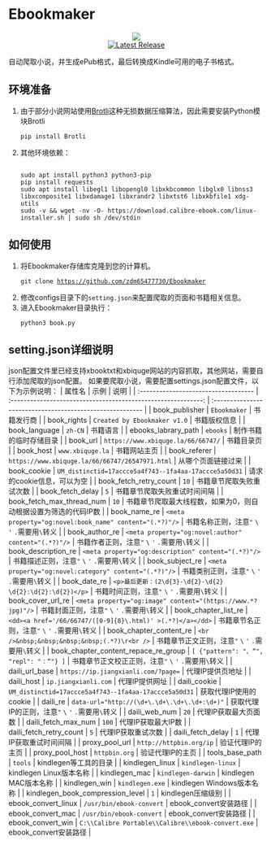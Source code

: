 # Ebookmaker

  <p align="center"><img src="https://raw.githubusercontent.com/WerWolv/EdiZon-Rewrite/master/icon.jpg"><br />
      <a href="https://github.com/zdm65477730/Ebookmaker/releases/latest"><img src="https://img.shields.io/github/downloads/WerWolv/EdiZon-Rewrite/total.svg" alt="Latest Release" /></a>
  </p>

自动爬取小说，并生成ePub格式，最后转换成Kindle可用的电子书格式。

## 环境准备

  1. 由于部分小说网站使用[Brotli](https://www.jianshu.com/p/2a25aebfb64b)这种无损数据压缩算法，因此需要安装Python模块Brotli <pre><code>pip install Brotli</code></pre>
  2. 其他环境依赖：
     <pre><code>
     sudo apt install python3 python3-pip
     pip install requests
     sudo apt install libegl1 libopengl0 libxkbcommon libglx0 libnss3 libxcomposite1 libxdamage1 libxrandr2 libxtst6 libxkbfile1 xdg-utils
     sudo -v && wget -nv -O- https://download.calibre-ebook.com/linux-installer.sh | sudo sh /dev/stdin
     </code></pre>

## 如何使用

  1. 将Ebookmaker存储库克隆到您的计算机。<pre><code>git clone https://github.com/zdm65477730/Ebookmaker</code></pre>
  2. 修改configs目录下的`setting.json`来配置爬取的页面和书籍相关信息。
  3. 进入Ebookmaker目录执行：<pre><code>python3 book.py</code></pre>

## setting.json详细说明

  json配置文件里已经支持xbooktxt和xbiquge网站的内容抓取，其他网站，需要自行添加爬取的json配置。
  如果要爬取小说，需要配置settings.json配置文件，以下为示例说明：
| 属性名                                | 示例                                                            | 说明                                                    |
| :----------------------------------- | :-----------------------------------------------------------: | :-------------------------------------------------------- |
| book_publisher                       | `Ebookmaker`                                                  | 书籍发行商                                                 |
| book_rights                          | `Created by Ebookmaker v1.0`                                  | 书籍版权信息                                               |
| book_language                        | `zh-CN`                                                       | 书籍语言                                                   |
| ebooks_labrary_path                  | `ebooks`                                                      | 制作书籍的临时存储目录                                      |
| book_url                             | `https://www.xbiquge.la/66/66747/`                            | 书籍目录页                                                 |
| book_host                            | `www.xbiquge.la`                                              | 书籍网站主页                                               |
| book_referer                         | `https://www.xbiquge.la/66/66747/26547971.html`               | 从哪个页面链接过来                                          |
| book_cookie                          | `UM_distinctid=17accce5a4f743--1fa4aa-17accce5a50d31`         | 请求的cookie信息，可以为空                                  |
| book_fetch_retry_count               | `10`                                                          | 书籍章节爬取失败重试次数                                     |
| book_fetch_delay                     | `5`                                                           | 书籍章节爬取失败重试时间间隔                                 |
| book_fetch_max_thread_num            | `10`                                                          | 书籍章节爬取最大线程数，如果为0，则自动根据设置为筛选的代码IP数 |
| book_name_re                         | `<meta property="og:novel:book_name" content="(.*?)"/>`       | 书籍名称正则，注意`"` `\` `'` `.`需要用`\`转义               |
| book_author_re                       | `<meta property="og:novel:author" content="(.*?)"/>`          | 书籍作者正则，注意`"` `\` `'` `.`需要用`\`转义               |
| book_description_re                  | `<meta property="og:description" content="(.*?)"/>`           | 书籍描述正则，注意`"` `\` `'` `.`需要用`\`转义               |
| book_subject_re                      | `<meta property="og:novel:category" content="(.*?)"/>`        | 书籍类别正则，注意`"` `\` `'` `.`需要用`\`转义               |
| book_date_re                         | `<p>最后更新：(2\d{3}-\d{2}-\d{2} \d{2}:\d{2}:\d{2})</p>`      | 书籍时间正则，注意`"` `\` `'` `.`需要用`\`转义               |
| book_cover_url_re                    | `<meta property="og:image" content="(https://www.*?jpg)"/>`   | 书籍封面正则，注意`"` `\` `'` `.`需要用`\`转义               |
| book_chapter_list_re                 | `<dd><a href='/66/66747/([0-9]{8}\.html)' >(.*?)</a></dd>`    | 书籍章节名正则，注意`"` `\` `'` `.`需要用`\`转义             |
| book_chapter_content_re              | `<br />&nbsp;&nbsp;&nbsp;&nbsp;(.*?)\r<br />`                 | 书籍章节正文正则，注意`"` `\` `'` `.`需要用`\`转义           |
| book_chapter_content_repace_re_group | `[ {"pattern": "、“", "repl": "：“"} ]`                       | 书籍章节正文校正正则，注意`"` `\` `'` `.`需要用`\`转义        |
| daili_url_base                       | `https://ip.jiangxianli.com/?page=`                           | 代理IP提供页地址                                           |
| daili_host                           | `ip.jiangxianli.com`                                          | 代理IP提供网址                                             |
| daili_cookie                         | `UM_distinctid=17accce5a4f743--1fa4aa-17accce5a50d31`         | 获取代理IP使用的cookie                                     |
| daili_re                             | `data-url="http://(\d+\.\d+\.\d+\.\d+:\d+)"`                  | 获取代理IP的正则，注意`"` `\` `'` `.`需要用`\`转义           |
| daili_web_num                        | `20`                                                          | 代理IP获取最大页面数                                        |
| daili_fetch_max_num                  | `100`                                                         | 代理IP获取最大IP数                                         |
| daili_fetch_retry_count              | `5`                                                           | 代理IP获取重试次数                                         |
| daili_fetch_delay                    | `1`                                                           | 代理IP获取重试时间间隔                                     |
| proxy_pool_url                       | `http://httpbin.org/ip`                                       | 验证代理IP的主页                                           |
| proxy_pool_host                      | `httpbin.org`                                                 | 验证代理IP的主页                                           |
| tools_base_path                      | `tools`                                                       | kindlegen等工具的目录                                      |
| kindlegen_linux                      | `kindlegen-linux`                                             | kindlegen Linux版本名称                                    |
| kindlegen_mac                        | `kindlegen-darwin`                                            | kindlegen MAC版本名称                                      |
| kindlegen_win                        | `kindlegen.exe`                                               | kindlegen Windows版本名称                                  |
| kindlegen_book_compression_level     | `1`                                                           | kindlegen压缩级别                                          |
| ebook_convert_linux                  | `/usr/bin/ebook-convert`                                      | ebook_convert安装路径                                      |
| ebook_convert_mac                    | `/usr/bin/ebook-convert`                                      | ebook_convert安装路径                                      |
| ebook_convert_win                    | `C:\\Calibre Portable\\Calibre\\ebook-convert.exe`            | ebook_convert安装路径                                      |
  
